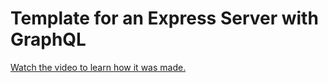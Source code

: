 # Template for an Express Server with GraphQL

[Watch the video to learn how it was made.](https://youtu.be/agKRMEjqb5M)

